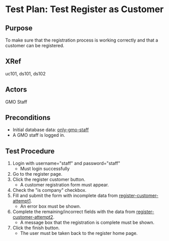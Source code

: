 Test Plan: Test Register as Customer
====================================

## Purpose

To make sure that the registration process is working correctly and that
a customer can be registered.


## XRef

uc101, ds101, ds102


## Actors

GMO Staff


## Preconditions

* Initial database data: [only-gmo-staff](../../../casper/fixtures/only-gmo-staff.yml)
* A GMO staff is logged in.


## Test Procedure

1. Login with username="staff" and password="staff"
    * Must login successfully
2. Go to the register page.
3. Click the register customer button.
    * A customer registration form must appear.
4. Check the "is company" checkbox.
5. Fill and submit the form with incomplete data from [register-customer-attempt1](../../../casper/testdata/register-customer-attempt1.yml).
    * An error box must be shown.
6. Complete the remaining/incorrect fields with the data from [register-customer-attempt2](../../../casper/testdata/register-customer-attempt2.yml).
    * A message box that the registration is complete must be shown.
7. Click the finish button.
    * The user must be taken back to the register home page.


